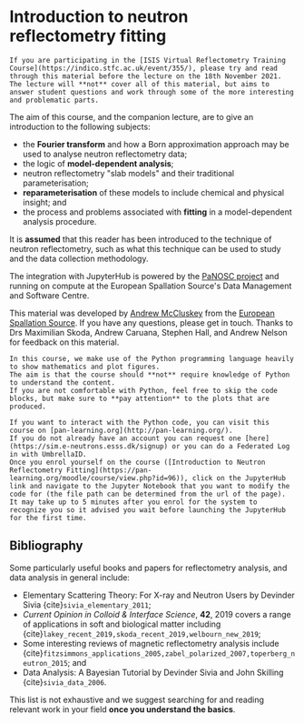 # Introduction to neutron reflectometry fitting

```{warning}
If you are participating in the [ISIS Virtual Reflectometry Training Course](https://indico.stfc.ac.uk/event/355/), please try and read through this material before the lecture on the 18th November 2021. 
The lecture will **not** cover all of this material, but aims to answer student questions and work through some of the more interesting and problematic parts.
```

The aim of this course, and the companion lecture, are to give an introduction to the following subjects: 
- the **Fourier transform** and how a Born approximation approach may be used to analyse neutron reflectometry data; 
- the logic of **model-dependent analysis**; 
- neutron reflectometry "slab models" and their traditional parameterisation; 
- **reparameterisation** of these models to include chemical and physical insight; and 
- the process and problems associated with **fitting** in a model-dependent analysis procedure. 

It is **assumed** that this reader has been introduced to the technique of neutron reflectometry, such as what this technique can be used to study and the data collection methodology.

The integration with JupyterHub is powered by the [PaNOSC project](https://www.panosc.eu) and running on compute at the European Spallation Source's Data Management and Software Centre. 

This material was developed by [Andrew McCluskey](mailto:andrew.mccluskey@ess.eu) from the [European Spallation Source](https://europeanspallationsource.se/). 
If you have any questions, please get in touch.
Thanks to Drs Maximilian Skoda, Andrew Caruana, Stephen Hall, and Andrew Nelson for feedback on this material.

```{note}
In this course, we make use of the Python programming language heavily to show mathematics and plot figures. 
The aim is that the course should **not** require knowledge of Python to understand the content. 
If you are not comfortable with Python, feel free to skip the code blocks, but make sure to **pay attention** to the plots that are produced.

If you want to interact with the Python code, you can visit this course on [pan-learning.org](http://pan-learning.org/). 
If you do not already have an account you can request one [here](https://sim.e-neutrons.esss.dk/signup) or you can do a Federated Log in with UmbrellaID. 
Once you enrol yourself on the course ([Introduction to Neutron Reflectometry Fitting](https://pan-learning.org/moodle/course/view.php?id=96)), click on the JupyterHub link and navigate to the Jupyter Notebook that you want to modify the code for (the file path can be determined from the url of the page). 
It may take up to 5 minutes after you enrol for the system to recognize you so it advised you wait before launching the JupyterHub for the first time.
```

## Bibliography

Some particularly useful books and papers for reflectometry analysis, and data analysis in general include:
- Elementary Scattering Theory: For X-ray and Neutron Users by Devinder Sivia {cite}`sivia_elementary_2011`;
- *Current Opinion in Colloid & Interface Science*, **42**, 2019 covers a range of applications in soft and biological matter including {cite}`lakey_recent_2019,skoda_recent_2019,welbourn_new_2019`;
- Some interesting reviews of magnetic reflectometry analysis include {cite}`fitzsimmons_applications_2005,zabel_polarized_2007,toperberg_neutron_2015`; and
- Data Analysis: A Bayesian Tutorial by Devinder Sivia and John Skilling {cite}`sivia_data_2006`.

This list is not exhaustive and we suggest searching for and reading relevant work in your field **once you understand the basics**. 

```{bibliography}
```
